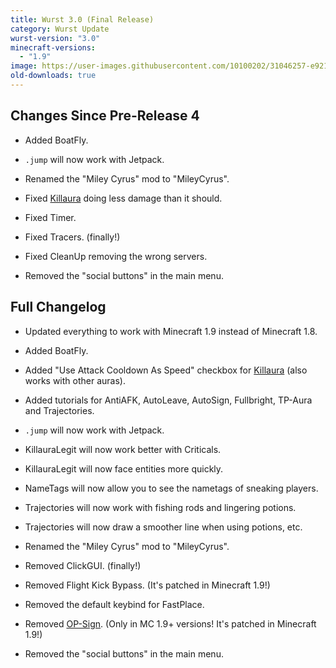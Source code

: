 ```yaml
---
title: Wurst 3.0 (Final Release)
category: Wurst Update
wurst-version: "3.0"
minecraft-versions:
  - "1.9"
image: https://user-images.githubusercontent.com/10100202/31046257-e9216fe2-a5f5-11e7-8baa-22415347ed7e.jpg
old-downloads: true
---
```

## Changes Since Pre-Release 4

- Added BoatFly.

- `.jump` will now work with Jetpack.

- Renamed the "Miley Cyrus" mod to "MileyCyrus".

- Fixed [Killaura](https://wiki.wurstclient.net/killaura) doing less damage than it should.

- Fixed Timer.

- Fixed Tracers. (finally!)

- Fixed CleanUp removing the wrong servers.

- Removed the "social buttons" in the main menu.

## Full Changelog

- Updated everything to work with Minecraft 1.9 instead of Minecraft 1.8.

- Added BoatFly.

- Added "Use Attack Cooldown As Speed" checkbox for [Killaura](https://wiki.wurstclient.net/killaura) (also works with other auras).

- Added tutorials for AntiAFK, AutoLeave, AutoSign, Fullbright, TP-Aura and Trajectories.

- `.jump` will now work with Jetpack.

- KillauraLegit will now work better with Criticals.

- KillauraLegit will now face entities more quickly.

- NameTags will now allow you to see the nametags of sneaking players.

- Trajectories will now work with fishing rods and lingering potions.

- Trajectories will now draw a smoother line when using potions, etc.

- Renamed the "Miley Cyrus" mod to "MileyCyrus".

- Removed ClickGUI. (finally!)

- Removed Flight Kick Bypass. (It's patched in Minecraft 1.9!)

- Removed the default keybind for FastPlace.

- Removed [OP-Sign](https://wiki.wurstclient.net/op-sign). (Only in MC 1.9+ versions! It's patched in Minecraft 1.9!)

- Removed the "social buttons" in the main menu.
